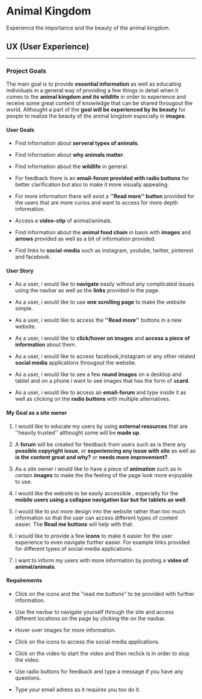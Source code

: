 # Animal Kingdom
    
 Experience the importance and the beauty of the animal kingdom.


## UX (User Experience)
----------

### Project Goals

The main goal is to provide **essential information** as well as educating individuals in a general way of providing a few things in detail when it comes to the **animal kingdom and its wildlife** in order to experience and receive some great
content of knowledge that can be shared througout the world. Althought a part of the **goal will be experienced by its beauty** for people to realize the beauty of the animal kingdom especially in **images**.
    



#### User Goals

- Find information about **serveral types of animals**.

- Find information about **why animals matter**.

- Find information about the **wildlife** in general.

- For feedback there is an **email-forum provided with radio buttons** for better clarification but also to make it more visually appealing.

- For more information there will exist a **''Read more'' button** provided for the users that are more curios and want to access for more depth information.

- Access a **video-clip** of animal/animals.

- Find information about the **animal food chain** in basis with  **images** and **arrows** provided as well as a bit of information provided.

- Find links to **social-media** such as instagram, youtube, twitter, pinterest and facebook.



#### User Story

- As a user, i would like to **navigate** easily without any complicated issues using the navbar as well as the **links** provided in the page.

- As a user, i would like to use **one scrolling page** to make the website simple.

- As a user, i would like to access the **''Read more''** buttons in a new website.

- As a user, i would like to **click/hover on images** and **access a piece of information** about them.

- As a user, i would like to access facebook,instagram or any other related **social media** applications througout the website.

- As a user, i would like to see a few **round images** on a desktop and tablet and on a phone i want to see images that has the form of a**card**.

- As a user, i would like to access an **email-forum** and type inside it as well as clicking on the **radio buttons** with multiple alternatives.



#### My Goal as a site owner

1. I would like to educate my users by using **external resources** that are ''heavily trusted'' althought some will be **made up**.

2. A **forum** will be created for feedback from users such as is there any **possible copyright issue**, or **experiencing any issue with site** as well as **is the content great and why?** or **needs more improvement?**.

3. As a site owner i would like to have a piece of **animation** such as in certain **images** to make the the feeling of the page look more enjoyable to use.

4. I would like the website to be easily accessible , especially for the **mobile users using a collapse navigation bar but for tablets as well**.

5. I would like to put more design into the website rather than too much information so that the user can access different types of content easier. The **Read me buttons** will help with that.

6. I would like to provide a few **icons** to make it easier for the user experience to even navigate further easier. For example links provided for different types of social-media applications.

7. I want to inform my users with more information by posting a **video of animal/animals**.


#### Requirements

- Click on the icons and the "read me buttons" to be provided with further information.

- Use the navbar to navigate yourself through the site and access different locations on the page by clicking the  on the navbar.

- Hover over images for more information.

- Click on the icons to access the social media applications.

- Click on the video to start the video and then reclick is in order to stop the video.

- Use radio buttons for feedback and type a message if you have any questions.

- Type your email adress as it requires you too do it.









 

 

